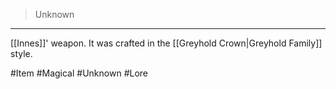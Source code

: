 >Unknown
---

[[Innes]]' weapon. It was crafted in the [[Greyhold Crown|Greyhold Family]] style.

#Item #Magical #Unknown #Lore


